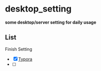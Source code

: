 # desktop_setting
**some desktop/server setting for daily usage**

## List

Finish Setting

- [x] [Typora](https://github.com/AnnLIU15/desktop_setting/blob/master/typora/README.md) 
- [ ] 

